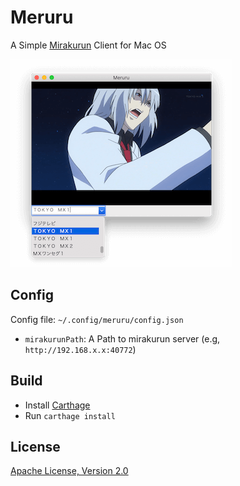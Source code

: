 # Meruru

A Simple [Mirakurun](https://github.com/Chinachu/Mirakurun) Client for Mac OS

![Meruru](Meruru.png)

## Config

Config file: `~/.config/meruru/config.json`

- `mirakurunPath`: A Path to mirakurun server (e.g, `http://192.168.x.x:40772`)

## Build

- Install [Carthage](https://github.com/Carthage/Carthage)
- Run `carthage install`

## License

[Apache License, Version 2.0](LICENSE)
